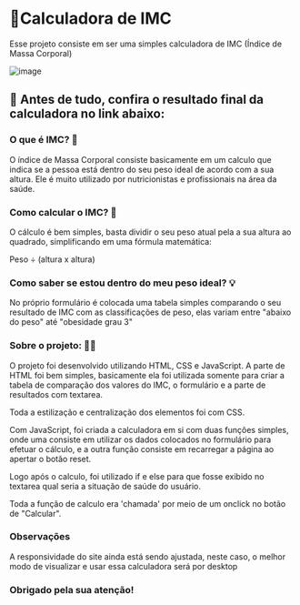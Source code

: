 
# 🧮Calculadora de IMC

Esse projeto consiste em ser uma simples calculadora de IMC (Índice de Massa Corporal)

![image](https://user-images.githubusercontent.com/82117471/152607614-9de2c7bd-dcc8-41e2-94c3-5f39459e7587.png)

## 🔗 Antes de tudo, confira o resultado final da calculadora no link abaixo:

<a href="https://calculadoraimc-saulobarbosa.netlify.app/" target="_blank"></a>

### O que é IMC? 🤔

O índice de Massa Corporal consiste basicamente em um calculo que indica se a pessoa está dentro do seu peso ideal de acordo com a sua altura.
Ele é muito utilizado por nutricionistas e profissionais na área da saúde.

### Como calcular o IMC? 🧮

O cálculo é bem simples, basta dividir o seu peso atual pela a sua altura ao quadrado, simplificando em uma fórmula matemática:

Peso ÷ (altura x altura)

### Como saber se estou dentro do meu peso ideal? 💡

No próprio formulário é colocada uma tabela simples comparando o seu resultado de IMC com as classificações de peso, elas variam entre "abaixo do peso" até "obesidade grau 3"

### Sobre o projeto: 👨‍💻

O projeto foi desenvolvido utilizando HTML, CSS e JavaScript. A parte de HTML foi bem simples, 
basicamente ela foi utilizada somente para criar a tabela de comparação dos valores do IMC, o formulário e a parte de resultados com textarea.

Toda a estilização e centralização dos elementos foi com CSS.

Com JavaScript, foi criada a calculadora em si com duas funções simples, onde uma consiste em utilizar os dados colocados no formulário para efetuar o cálculo, e a outra função consiste em recarregar a página ao apertar o botão reset.

Logo após o calculo, foi utilizado if e else para que fosse exibido no textarea qual seria a situação de saúde do usuário.

Toda a função de calculo era 'chamada' por meio de um onclick no botão de "Calcular".

### Observações

A responsividade do site ainda está sendo ajustada, neste caso, o melhor modo de visualizar e usar essa calculadora será por desktop

### Obrigado pela sua atenção!
